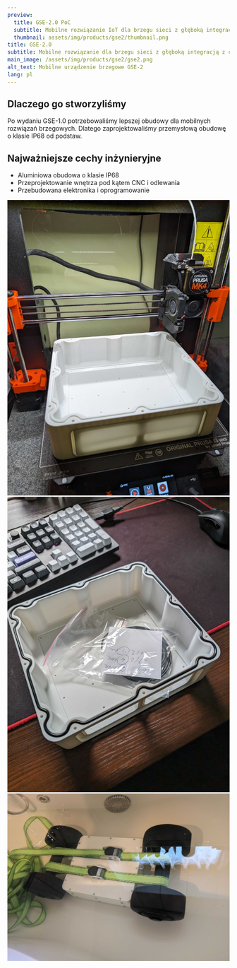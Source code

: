 ```yaml
---
preview:
  title: GSE-2.0 PoC
  subtitle: Mobilne rozwiązanie IoT dla brzegu sieci z głęboką integracją z chmurą
  thumbnail: assets/img/products/gse2/thumbnail.png
title: GSE-2.0
subtitle: Mobilne rozwiązanie dla brzegu sieci z głęboką integracją z chmurą. W pełni zaprojektowane i wyprodukowane wewnętrznie przez nasz zespół inżynierów.
main_image: /assets/img/products/gse2/gse2.png
alt_text: Mobilne urządzenie brzegowe GSE-2
lang: pl
---
```


## Dlaczego go stworzyliśmy

Po wydaniu GSE-1.0 potrzebowaliśmy lepszej obudowy dla mobilnych rozwiązań brzegowych. Dlatego zaprojektowaliśmy przemysłową obudowę o klasie IP68 od podstaw.

## Najważniejsze cechy inżynieryjne

- Aluminiowa obudowa o klasie IP68  
- Przeprojektowanie wnętrza pod kątem CNC i odlewania  
- Przebudowana elektronika i oprogramowanie

![Prototype case](/assets/img/products/gse2/1.jpg "3D printed prototype")
![Sealing test](/assets/img/products/gse2/2.jpg "O-ring testing")
![Waterproof testing](/assets/img/products/gse2/4.jpg "Immersion test")
